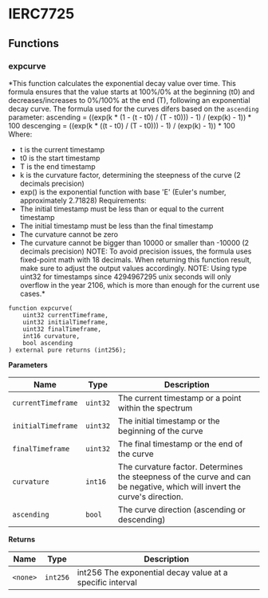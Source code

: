 # IERC7725

## Functions
### expcurve

*This function calculates the exponential decay value over time.
This formula ensures that the value starts at 100%/0% at the beginning (t0)
and decreases/increases to 0%/100% at the end (T), following an exponential decay curve.
The formula used for the curves difers based on the `ascending` parameter:
ascending = ((exp(k * (1 - (t - t0) / (T - t0))) - 1) / (exp(k) - 1)) * 100
descenging = ((exp(k * ((t - t0) / (T - t0))) - 1) / (exp(k) - 1)) * 100
Where:
- t is the current timestamp
- t0 is the start timestamp
- T is the end timestamp
- k is the curvature factor, determining the steepness of the curve (2 decimals precision)
- exp() is the exponential function with base 'E' (Euler's number, approximately 2.71828)
Requirements:
- The initial timestamp must be less than or equal to the current timestamp
- The initial timestamp must be less than the final timestamp
- The curvature cannot be zero
- The curvature cannot be bigger than 10000 or smaller than -10000 (2 decimals precision)
NOTE: To avoid precision issues, the formula uses fixed-point math with 18 decimals.
When returning this function result, make sure to adjust the output values accordingly.
NOTE: Using type uint32 for timestamps since 4294967295 unix seconds will only overflow
in the year 2106, which is more than enough for the current use cases.*


```solidity
function expcurve(
    uint32 currentTimeframe,
    uint32 initialTimeframe,
    uint32 finalTimeframe,
    int16 curvature,
    bool ascending
) external pure returns (int256);
```
**Parameters**

|Name|Type|Description|
|----|----|-----------|
|`currentTimeframe`|`uint32`|The current timestamp or a point within the spectrum|
|`initialTimeframe`|`uint32`|The initial timestamp or the beginning of the curve|
|`finalTimeframe`|`uint32`|The final timestamp or the end of the curve|
|`curvature`|`int16`|The curvature factor. Determines the steepness of the curve and can be negative, which will invert the curve's direction.|
|`ascending`|`bool`|The curve direction (ascending or descending)|

**Returns**

|Name|Type|Description|
|----|----|-----------|
|`<none>`|`int256`|int256 The exponential decay value at a specific interval|


